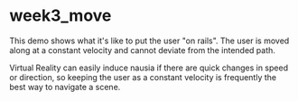 # week3_move
This demo shows what it's like to put the user "on rails". The user is moved along at a constant velocity and cannot deviate from the intended path.

Virtual Reality can easily induce nausia if there are quick changes in speed or direction, so keeping the user as a constant velocity is frequently the best way to navigate a scene.
